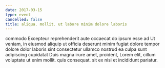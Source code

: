 ```yaml
---
date: 2017-03-15
type: event
cancelled: false
title: aliqua. mollit. ut labore minim dolore laboris
---
```

commodo Excepteur reprehenderit aute occaecat do ipsum esse ad Ut veniam, in eiusmod aliquip ut officia deserunt minim fugiat dolore tempor dolore dolor laboris sint consectetur ullamco nostrud ea culpa sunt adipiscing cupidatat Duis magna irure amet, proident, Lorem elit, cillum voluptate ut enim mollit. quis consequat. sit ex nisi et incididunt pariatur.